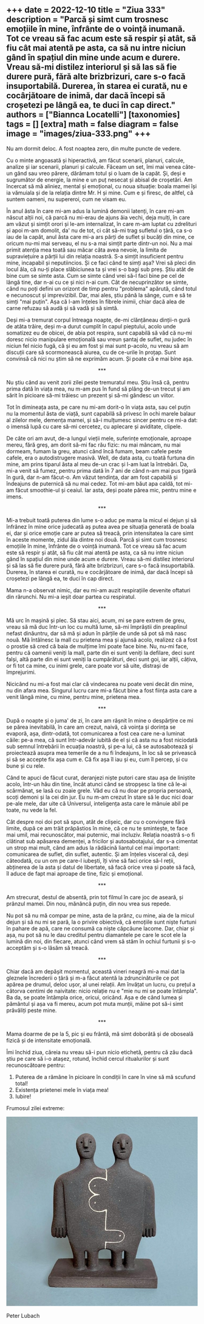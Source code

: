 
+++
date = 2022-12-10
title = "Ziua 333"
description = "Parcă și simt cum trosnesc emoțiile în mine, înfrânte de o voință inumană. Tot ce vreau să fac acum este să respir și atât, să fiu cât mai atentă pe asta, ca să nu intre niciun gând în spațiul din mine unde acum e durere. Vreau să-mi distilez interiorul și să las să fie durere pură, fără alte brizbrizuri, care s-o facă insuportabilă. Durerea, în starea ei curată, nu e cocârjătoare de inimă, dar dacă începi să croșetezi pe lângă ea, te duci în cap direct."
authors = ["Biannca Locatelli"]
[taxonomies]
tags = []
[extra]
math = false
diagram = false
image = "images/ziua-333.png"
+++
---

Nu am dormit deloc. A fost noaptea zero, din multe puncte de vedere.

Cu o minte angoasată și hiperactivă, am făcut scenarii, planuri, calcule, analize și iar scenarii, planuri și calcule. Făceam un set, îmi mai venea câte-un gând sau vreo părere, dărâmam totul și o luam de la capăt. Și, deși e sugrumător de energie, la mine e un puț nesecat și abisal de croșetări. Am încercat să mă aliniez, mental și emoțional, cu noua situație: boala mamei își ia vămuiala și de la relația dintre Mr. H și mine. Cum e și firesc, de altfel, că suntem oameni, nu supereroi, cum ne visam eu.

În anul ăsta în care mi-am adus la lumină demonii latenți, în care mi-am născut alții noi, că parcă nu mi-erau de ajuns ăia vechi, deja mulți, în care am văzut și simțit orori și le-am internalizat, în care m-am luptat cu zdrelituri și apoi m-am domolit, da' nu de tot, ci cât să-mi trag sufletul o țâră, ca s-o iau de la capăt, anul ăsta care mi-a ars părți de suflet și bucăți din mine, ce oricum nu-mi mai serveau, el nu s-a mai simțit parte dintr-un noi. Nu a mai primit atenția mea toată sau măcar câta avea nevoie, la limita de supraviețuire a părții lui din relația noastră. S-a simțit insuficient pentru mine, incapabil și neputiincios. Și ce faci când te simți așa? Vrei să pleci din locul ăla, că nu-ți place slăbiciunea ta și vrei s-o bagi sub preș. Știu atât de bine cum se simte asta. Cum se simte când vrei să-l faci bine pe cel de lângă tine, dar n-ai cu ce și nici n-ai cum. Cât de necuprinzător se simte, când nu poți defini un orizont de timp pentru "problema" apărută, când totul e necunoscut și imprevizibil. Dar, mai ales, știu până la sânge, cum e să te simți "mai puțin". Așa că l-am înțeles în fibrele inimii, chiar dacă alea de carne refuzau să audă și să vadă și să simtă.

Deși mi-a tremurat corpul întreaga noapte, de-mi clănțăneau dinții-n gură de atâta trăire, deși m-a durut cumplit în capul pieptului, acolo unde somatizez eu de obicei, de abia pot respira, sunt capabilă să văd că nu-mi doresc nicio manipulare emoțională sau vreun șantaj de suflet, nu judec în niciun fel nicio fugă, că și eu am fost și mai sunt p-acolo, nu vreau să am discuții care să scormonească aiurea, cu de ce-urile în proțap. Sunt convinsă că nici nu știm să ne exprimăm acum. Și poate că e mai bine așa.

<p style="text-align: center;">***</p>

Nu știu când au venit zorii zilei peste tremuratul meu. Știu însă că, pentru prima dată în viața mea, nu m-am pus în fund să plâng de-un trecut și am sărit în picioare să-mi trăiesc un prezent și să-mi gândesc un viitor.

Tot în dimineața asta, pe care nu mi-am dorit-o în viața asta, sau cel puțin nu la momentul ăsta de viață, sunt capabilă să privesc în ochi marele balaur al zilelor mele, demența mamei, și să-i mulțumesc sincer pentru ce mi-a dat: o imensă lupă cu care să-mi cercetez, cu aplecare și aviditate, clipele.

De câte ori am avut, de-a lungul vieții mele, suferințe emoționale, aproape mereu, fără greș, am dorit să-mi fac rău fizic: nu mai mâncam, nu mai dormeam, fumam la greu, atunci când încă fumam, beam cafele peste cafele, era o autodistrugere masivă. Well, de data asta, cu toată furtuna din mine, am prins tiparul ăsta al meu de-un crac și l-am luat la întrebări. Da, mi-a venit să fumez, pentru prima dată în 7 ani de când n-am mai pus țigară în gură, dar n-am făcut-o. Am văzut tendința, dar am fost capabilă și îndeajuns de puternică să nu mai cedez. Tot mi-am băut apa caldă, tot mi-am făcut smoothie-ul și ceaiul. Iar asta, deși poate părea mic, pentru mine e imens.

<p style="text-align: center;">***</p>

Mi-a trebuit toată puterea din lume s-o aduc pe mama la micul ei dejun și să înfrânez în mine orice judecată aș putea avea pe situația generată de boala ei, dar și orice emoție care ar putea să treacă, prin intensitatea la care simt în aceste momente, zidul ăla dintre noi două. Parcă și simt cum trosnesc emoțiile în mine, înfrânte de o voință inumană. Tot ce vreau să fac acum este să respir și atât, să fiu cât mai atentă pe asta, ca să nu intre niciun gând în spațiul din mine unde acum e durere. Vreau să-mi distilez interiorul și să las să fie durere pură, fără alte brizbrizuri, care s-o facă insuportabilă. Durerea, în starea ei curată, nu e cocârjătoare de inimă, dar dacă începi să croșetezi pe lângă ea, te duci în cap direct.

Mama n-a observat nimic, dar eu mi-am auzit respirațiile devenite oftaturi din rărunchi. Nu mi-a ieșit doar partea cu respiratul.

<p style="text-align: center;">***</p>

Mă urc în mașină și plec. Să stau aici, acum, mi se pare extrem de greu, vreau să mă duc într-un loc cu multă lume, să-mi împrăștii din preaplinul nefast dinăuntru, dar să mă și adun în părțile de unde să pot să mă nasc nouă. Mă întâlnesc la mall cu prietena mea și ajunsă acolo, realizez că a fost o prostie să cred că baia de mulțime îmi poate face bine. Nu, nu-mi face, pentru că oamenii veniți la mall, parte din ei sunt veniți la defilare, deci sunt falși, altă parte din ei sunt veniți la cumpărături, deci sunt goi, iar alții, câțiva, or fi tot ca mine, cu inimi grele, care poate vor să uite, distrași de împrejurimi.

Nicicând nu mi-a fost mai clar că vindecarea nu poate veni decât din mine, nu din afara mea. Singurul lucru care mi-a făcut bine a fost ființa asta care a venit lângă mine, cu mine, pentru mine, prietena mea.

<p style="text-align: center;">***</p>

După o noapte și o juma' de zi, în care am râșnit în mine o despărțire ce mi se părea inevitabilă, în care am crezut, naivă, că voința și dorința se evaporă, așa, dintr-odată, tot comunicarea a fost cea care ne-a luminat căile: pe-a mea, că sunt într-adevăr iubită de el și că asta nu a fost niciodată sub semnul întrebării în ecuația noastră, și pe-a lui, că se autosabotează și proiectează asupra mea temerile de a nu fi îndeajuns, în loc să se privească și să se accepte fix așa cum e. Că fix așa îl iau și eu, cum îl percep, și cu bune și cu rele.

Când te apuci de făcut curat, deranjezi niște putori care stau așa de liniștite acolo, într-un hău din tine, încât atunci când se stropșesc la tine că le-ai scărmănat, se lasă cu zoaie grele. Văd eu că nu doar pe propria persoană, scoți demoni și la cei din jur. Eu nu m-am crezut în stare să le duc nici doar pe-ale mele, dar uite că Universul, inteligența asta care le mânuie abil pe toate, nu vede la fel.

Cât despre noi doi pot să spun, atât de clișeic, dar cu o convingere fără limite, după ce am trăit prăpăstios în mine, că ce nu te smintește, te face mai umil, mai recunoscător, mai puternic, mai incluziv. Relația noastră s-o fi clătinat sub apăsarea demenței, a fricilor și autosabotajului, dar s-a cimentat un strop mai mult, când am adus la rădăcină liantul cel mai important: comunicarea de suflet, din suflet, autentic. Și am înțeles visceral că, deși câteodată, cu un om pe care-l iubești, îți vine să faci orice să-l reții, abținerea de la asta și datul de libertate, să facă orice vrea și poate să facă, îl aduce de fapt mai aproape de tine, fizic și emoțional.

<p style="text-align: center;">***</p>

Am strecurat, destul de absentă, prin tot filmul în care joc de aseară, și prânzul mamei. Din nou, mănâncă puțin, din nou vrea sus repede.

Nu pot să nu mă compar pe mine, asta de la prânz, cu mine, aia de la micul dejun și să nu mi se pară, la o privire obiectivă, că emoțiile sunt niște furtuni în pahare de apă, care ne consumă ca niște căpcăune lacome. Dar, chiar și așa, nu pot să nu le dau creditul pentru diamantele pe care le scot ele la lumină din noi, din fiecare, atunci când vrem să stăm în ochiul furtunii și s-o acceptăm și s-o lăsăm să treacă.

<p style="text-align: center;">***</p>

Chiar dacă am depășit momentul, această vineri neagră mi-a mai dat la gleznele încrederii o țâră și m-a făcut atentă la zdruncinăturile ce pot apărea pe drumul, deloc ușor, al unei relații. Am învățat un lucru, cu prețul a câtorva centimi de naivitate: nicio relație nu e "mie nu mi se poate întâmpla". Ba da, se poate întâmpla orice, oricui, oricând. Așa e de când lumea și pământul și așa va fi mereu, acum pot muta munții, mâine pot să-i simt prăvăliți peste mine.

<p style="text-align: center;">***</p>

Mama doarme de pe la 5, pic și eu frântă, mă simt doborâtă și de oboseală fizică și de intensitate emoțională.

Îmi închid ziua, căreia nu vreau să-i pun nicio etichetă, pentru că zău dacă știu pe care să i-o atașez, rotund, închid cercul ritualurilor și sunt recunoscătoare pentru:
1. Puterea de a rămâne în picioare în condiții în care în vine să mă scufund total!
2. Existența prietenei mele în viața mea!
3. Iubire!

Frumosul zilei extreme:

<div class="flex justify-center">
  <img src="images/333.jpeg" />
</div>

Peter Lubach
